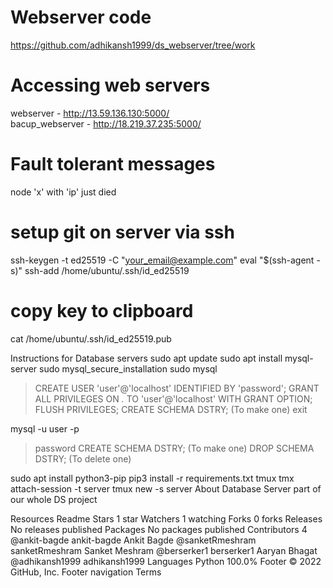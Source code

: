 
# Webserver code
https://github.com/adhikansh1999/ds_webserver/tree/work

# Accessing web servers
webserver - http://13.59.136.130:5000/<br />
bacup_webserver - http://18.219.37.235:5000/


# Fault tolerant messages
node 'x' with 'ip' just died

# setup git on server via ssh
ssh-keygen -t ed25519 -C "your_email@example.com"
eval "$(ssh-agent -s)"
ssh-add /home/ubuntu/.ssh/id_ed25519

# copy key to clipboard
cat /home/ubuntu/.ssh/id_ed25519.pub

Instructions for Database servers
sudo apt update
sudo apt install mysql-server
sudo mysql_secure_installation
sudo mysql
 >CREATE USER 'user'@'localhost' IDENTIFIED BY 'password';
 >GRANT ALL PRIVILEGES ON *.* TO 'user'@'localhost' WITH GRANT OPTION;
 >FLUSH PRIVILEGES;
 >CREATE SCHEMA DSTRY; (To make one)
 >exit

mysql -u user -p
 >password
 >CREATE SCHEMA DSTRY; (To make one)
 >DROP SCHEMA DSTRY; (To delete one)

sudo apt install python3-pip
pip3 install -r requirements.txt
tmux
tmx attach-session -t server
tmux new -s server
About
Database Server part of our whole DS project

Resources
 Readme
Stars
 1 star
Watchers
 1 watching
Forks
 0 forks
Releases
No releases published
Packages
No packages published
Contributors 4
@ankit-bagde
ankit-bagde Ankit Bagde
@sanketRmeshram
sanketRmeshram Sanket Meshram
@berserker1
berserker1 Aaryan Bhagat
@adhikansh1999
adhikansh1999
Languages
Python
100.0%
Footer
© 2022 GitHub, Inc.
Footer navigation
Terms
